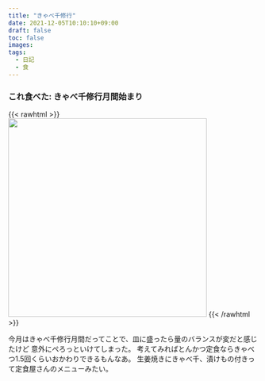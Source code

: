 ```yaml
---
title: "きゃべ千修行"
date: 2021-12-05T10:10:10+09:00
draft: false
toc: false
images:
tags:
  - 日記
  - 食
---
```


### これ食べた: きゃべ千修行月間始まり

{{< rawhtml >}}
<img src="https://i.imgur.com/w0XWn6V.jpg" width="400" />
{{< /rawhtml >}}

今月はきゃべ千修行月間だってことで、皿に盛ったら量のバランスが変だと感じたけど
意外にぺろっといけてしまった。
考えてみればとんかつ定食ならきゃべつ1.5回くらいおかわりできるもんなあ。
生姜焼きにきゃべ千、漬けもの付きって定食屋さんのメニューみたい。

